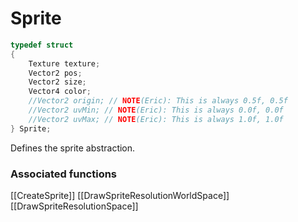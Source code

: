 # Sprite

```c++
typedef struct
{
    Texture texture;
    Vector2 pos;
    Vector2 size;
    Vector4 color;
    //Vector2 origin; // NOTE(Eric): This is always 0.5f, 0.5f
    //Vector2 uvMin; // NOTE(Eric): This is always 0.0f, 0.0f
    //Vector2 uvMax; // NOTE(Eric): This is always 1.0f, 1.0f
} Sprite;
```

Defines the sprite abstraction.


### Associated functions
[[CreateSprite]]
[[DrawSpriteResolutionWorldSpace]]
[[DrawSpriteResolutionSpace]]
